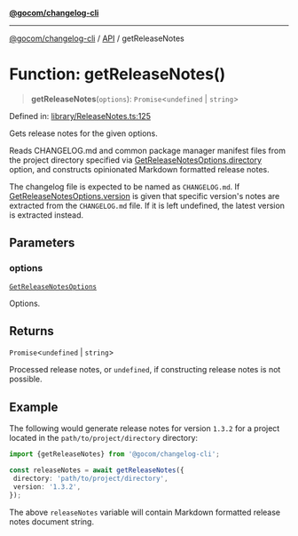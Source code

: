 [**@gocom/changelog-cli**](../README.md)

***

[@gocom/changelog-cli](../README.md) / [API](../Public/API.md) / getReleaseNotes

# Function: getReleaseNotes()

> **getReleaseNotes**(`options`): `Promise`\<`undefined` \| `string`\>

Defined in: [library/ReleaseNotes.ts:125](https://github.com/gocom/changelog-cli/blob/8c0d751961ac375d71107d21f2f3f1934a62002b/src/library/ReleaseNotes.ts#L125)

Gets release notes for the given options.

Reads CHANGELOG.md and common package manager manifest files from the project directory specified
via [GetReleaseNotesOptions.directory](../Options/API.GetReleaseNotesOptions.md#directory) option, and constructs opinionated Markdown formatted
release notes.

The changelog file is expected to be named as `CHANGELOG.md`. If [GetReleaseNotesOptions.version](../Options/API.GetReleaseNotesOptions.md#version) is given
that specific version's notes are extracted from the `CHANGELOG.md` file. If it is left undefined, the latest
version is extracted instead.

## Parameters

### options

[`GetReleaseNotesOptions`](../Options/API.GetReleaseNotesOptions.md)

Options.

## Returns

`Promise`\<`undefined` \| `string`\>

Processed release notes, or `undefined`, if constructing release notes is not possible.

## Example

The following would generate release notes for version `1.3.2` for a project located in the
`path/to/project/directory` directory:
```ts
import {getReleaseNotes} from '@gocom/changelog-cli';

const releaseNotes = await getReleaseNotes({
 directory: 'path/to/project/directory',
 version: '1.3.2',
});
```
The above `releaseNotes` variable will contain Markdown formatted release notes document string.
